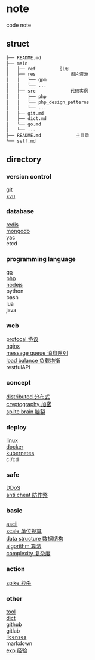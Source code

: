 # note  

code note  
  
## struct  
  
```bash
├── README.md  
├── main  
│   ├── ref         引用  
│   ├── res             图片资源  
│   │   └── gpm  
│   │   └── ...  
│   ├── src             代码实例  
│   │   ├── php  
│   │   └── php_design_patterns  
│   │   └── ...  
│   ├── git.md  
│   ├── dict.md  
│   └── go.md  
│   └── ...  
├── README.md             主目录  
└── self.md  
```  
  
## directory  
  
### version control  

[git](main/git.md)  
[svn](main/svn.md)  
  
### database  

[redis](main/redis.md)  
[mongodb](main/mongodb.md)  
[yac](main/yac.md)  
etcd  
  
### programming language  

[go](main/go.md)  
[php](main/php.md)  
[nodejs](main/nodejs.md)  
python  
bash  
lua  
java  
  
### web  

[protocal 协议](main/protocal.md)  
[nginx](main/nginx.md)  
[message queue 消息队列](main/mq.md)  
[load balance 负载均衡](main/load-balance.md)  
restfulAPI

### concept

[distributed 分布式](main/distributed.md)  
[cryptography 加密](main/crypt.md)  
[splite brain 脑裂](main/splite-brain.md)
  
### deploy  

[linux](main/linux.md)  
[docker](main/docker.md)  
[kubernetes](main/k8s.md)  
ci/cd  
  
### safe  

[DDoS](main/ddos.md)  
[anti cheat 防作弊](main/anti_cheat.md)  

### basic  

[ascii](main/ascii.md)  
[scale 单位换算](main/scale.md)  
[data structure 数据结构](main/data-struct.md)  
[algorithm 算法](main/algo.md)  
[complexity 复杂度](main/complexity.md)  

### action

[spike 秒杀](main/spike.md)
  
### other  

[tool](main/tool.md)  
[dict](main/dict.md)  
[github](main/github.md)  
gitlab  
[licenses](main/licenses.md)  
markdown  
[exp 经验](main/exp.md)  
